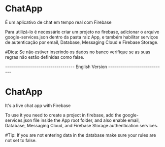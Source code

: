 # ChatApp
É um aplicativo de chat em tempo real com Firebase

Para utilizá-lo é necessário criar um projeto no firebase, adicionar o arquivo google-services.json dentro da pasta raiz App,
e também habilitar serviços de autenticação por email, Database, Messaging Cloud e Firebase Storage.

#Dica: Se não estiver inserindo os dados no banco verifique se as suas regras não estão definidas como false.


----------------------------------- English Version -----------------------------

# ChatApp
It's a live chat app with Firebase

To use it you need to create a project in firebase, add the google-services.json file inside the App root folder,
and also enable email, Database, Messaging Cloud, and Firebase Storage authentication services.

#Tip: If you are not entering data in the database make sure your rules are not set to false.
